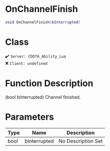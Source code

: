 # OnChannelFinish
```lua
void OnChannelFinish(bInterrupted)
```
# Class
✔️ `Server: CDOTA_Ability_Lua`  
❌ `Client: undefined`  

# Function Description
(bool bInterrupted) Channel finished.
# Parameters
Type|Name|Description
--|--|--
bool|bInterrupted|No Description Set
